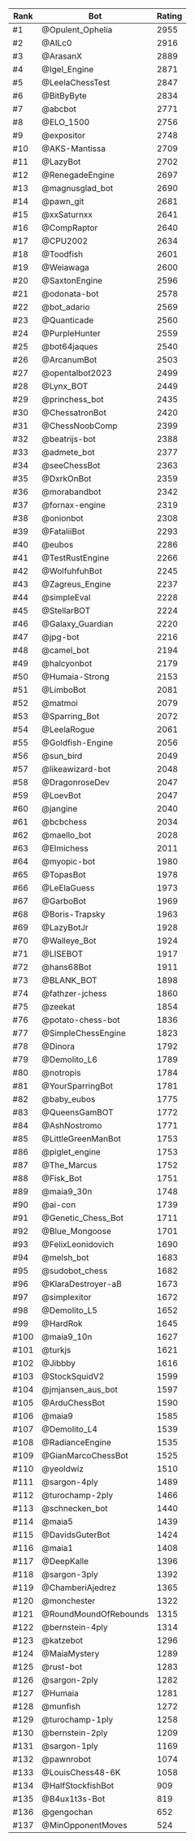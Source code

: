 Rank|Bot|Rating
---|---|---
#1|@Opulent_Ophelia|2955
#2|@AILc0|2916
#3|@ArasanX|2889
#4|@Igel_Engine|2871
#5|@LeelaChessTest|2847
#6|@BitByByte|2834
#7|@abcbot|2771
#8|@ELO_1500|2756
#9|@expositor|2748
#10|@AKS-Mantissa|2709
#11|@LazyBot|2702
#12|@RenegadeEngine|2697
#13|@magnusglad_bot|2690
#14|@pawn_git|2681
#15|@xxSaturnxx|2641
#16|@CompRaptor|2640
#17|@CPU2002|2634
#18|@Toodfish|2601
#19|@Weiawaga|2600
#20|@SaxtonEngine|2596
#21|@odonata-bot|2578
#22|@bot_adario|2569
#23|@Quanticade|2560
#24|@PurpleHunter|2559
#25|@bot64jaques|2540
#26|@ArcanumBot|2503
#27|@opentalbot2023|2499
#28|@Lynx_BOT|2449
#29|@princhess_bot|2435
#30|@ChessatronBot|2420
#31|@ChessNoobComp|2399
#32|@beatrijs-bot|2388
#33|@admete_bot|2377
#34|@seeChessBot|2363
#35|@DxrkOnBot|2359
#36|@morabandbot|2342
#37|@fornax-engine|2319
#38|@onionbot|2308
#39|@FataliiBot|2293
#40|@eubos|2286
#41|@TestRustEngine|2266
#42|@WolfuhfuhBot|2245
#43|@Zagreus_Engine|2237
#44|@simpleEval|2228
#45|@StellarBOT|2224
#46|@Galaxy_Guardian|2220
#47|@jpg-bot|2216
#48|@camel_bot|2194
#49|@halcyonbot|2179
#50|@Humaia-Strong|2153
#51|@LimboBot|2081
#52|@matmoi|2079
#53|@Sparring_Bot|2072
#54|@LeelaRogue|2061
#55|@Goldfish-Engine|2056
#56|@sun_bird|2049
#57|@likeawizard-bot|2048
#58|@DragonroseDev|2047
#59|@LoevBot|2047
#60|@jangine|2040
#61|@bcbchess|2034
#62|@maello_bot|2028
#63|@Elmichess|2011
#64|@myopic-bot|1980
#65|@TopasBot|1978
#66|@LeElaGuess|1973
#67|@GarboBot|1969
#68|@Boris-Trapsky|1963
#69|@LazyBotJr|1928
#70|@Walleye_Bot|1924
#71|@LISEBOT|1917
#72|@hans68Bot|1911
#73|@BLANK_BOT|1898
#74|@fathzer-jchess|1860
#75|@zeekat|1854
#76|@potato-chess-bot|1836
#77|@SimpleChessEngine|1823
#78|@Dinora|1792
#79|@Demolito_L6|1789
#80|@notropis|1784
#81|@YourSparringBot|1781
#82|@baby_eubos|1775
#83|@QueensGamBOT|1772
#84|@AshNostromo|1771
#85|@LittleGreenManBot|1753
#86|@piglet_engine|1753
#87|@The_Marcus|1752
#88|@Fisk_Bot|1751
#89|@maia9_30n|1748
#90|@ai-con|1739
#91|@Genetic_Chess_Bot|1711
#92|@Blue_Mongoose|1701
#93|@FelixLeonidovich|1690
#94|@melsh_bot|1683
#95|@sudobot_chess|1682
#96|@KlaraDestroyer-aB|1673
#97|@simplexitor|1672
#98|@Demolito_L5|1652
#99|@HardRok|1645
#100|@maia9_10n|1627
#101|@turkjs|1621
#102|@Jibbby|1616
#103|@StockSquidV2|1599
#104|@jmjansen_aus_bot|1597
#105|@ArduChessBot|1590
#106|@maia9|1585
#107|@Demolito_L4|1539
#108|@RadianceEngine|1535
#109|@GianMarcoChessBot|1525
#110|@yeoldwiz|1510
#111|@sargon-4ply|1489
#112|@turochamp-2ply|1466
#113|@schnecken_bot|1440
#114|@maia5|1439
#115|@DavidsGuterBot|1424
#116|@maia1|1408
#117|@DeepKalle|1396
#118|@sargon-3ply|1392
#119|@ChamberiAjedrez|1365
#120|@monchester|1322
#121|@RoundMoundOfRebounds|1315
#122|@bernstein-4ply|1314
#123|@katzebot|1296
#124|@MaiaMystery|1289
#125|@rust-bot|1283
#126|@sargon-2ply|1282
#127|@Humaia|1281
#128|@munfish|1272
#129|@turochamp-1ply|1258
#130|@bernstein-2ply|1209
#131|@sargon-1ply|1169
#132|@pawnrobot|1074
#133|@LouisChess48-6K|1058
#134|@HalfStockfishBot|909
#135|@B4ux1t3s-Bot|819
#136|@gengochan|652
#137|@MinOpponentMoves|524

